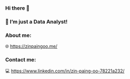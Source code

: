 ### Hi there 👋

### 🤔 I’m just a Data Analyst!
### About me: 
:globe_with_meridians: https://zinpaingoo.me/

### Contact me:
:computer: https://www.linkedin.com/in/zin-paing-oo-78221a232/

<!--
**zzz-gh/zzz-gh** is a ✨ _special_ ✨ repository because its `README.md` (this file) appears on your GitHub profile.

Here are some ideas to get you started:

- 🔭 I’m currently working on ...
- 🌱 I’m currently learning ...
- 👯 I’m looking to collaborate on ...
- 🤔 I’m looking for help with ...
- 💬 Ask me about ...
- 📫 How to reach me: ...
- 😄 Pronouns: ...
- ⚡ Fun fact: ...
-->
